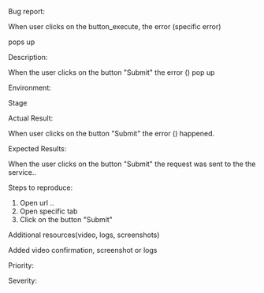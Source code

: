 Bug report: 

When user clicks on the button_execute, the error (specific error)

pops up

Description:

When the user clicks on the button "Submit" the error () pop up


Environment:

Stage 


Actual Result:

When user clicks on the button "Submit" the error () happened.


Expected Results:

When the user clicks on the button "Submit" the request was sent to the
the service..

Steps to reproduce:

1. Open url ..
2. Open specific tab
3. Click on the button "Submit"

Additional resources(video, logs, screenshots)

Added video confirmation, screenshot or logs 

Priority:


Severity: